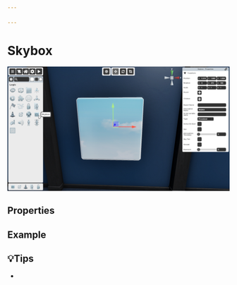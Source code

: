 ```yaml
---

---
```


# Skybox

![Skybox Selector](./img/Skybox-Selector.png)


## Properties

### 


## Example


## 💡Tips
- 
